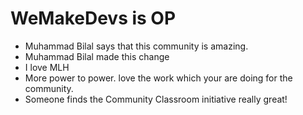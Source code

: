 # WeMakeDevs is OP

- Muhammad Bilal says that this community is amazing.
- Muhammad Bilal made this change
- I love MLH
- More power to power. love the work which your are doing for the community.
- Someone finds the Community Classroom initiative really great!
